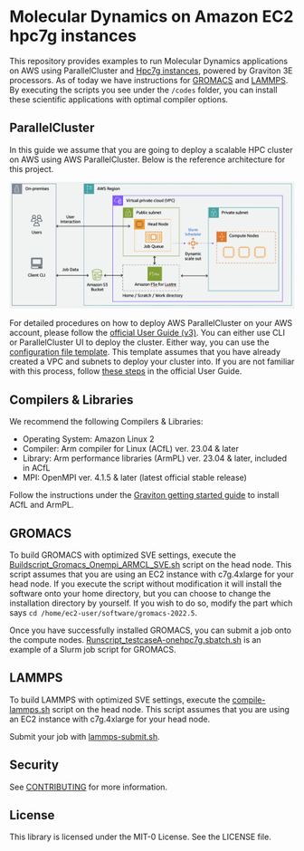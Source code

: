 # Molecular Dynamics on Amazon EC2 hpc7g instances

This repository provides examples to run Molecular Dynamics applications on AWS using ParallelCluster and [Hpc7g instances](https://aws.amazon.com/ec2/instance-types/hpc7g/?trk=7aa1d67a-83b9-4934-8322-71040c588cf4&sc_channel=el), powered by Graviton 3E processors. As of today we have instructions for [GROMACS](https://www.gromacs.org/) and [LAMMPS](https://www.lammps.org/). By executing the scripts you see under the `/codes` folder, you can install these scientific applications with optimal compiler options.

## ParallelCluster

In this guide we assume that you are going to deploy a scalable HPC cluster on AWS using AWS ParallelCluster. Below is the reference architecture for this project. 

![ParallelCluster](images/ParallelCluster.png)

For detailed procedures on how to deploy AWS ParallelCluster on your AWS account, please follow the [official User Guide (v3)](https://docs.aws.amazon.com/parallelcluster/latest/ug/what-is-aws-parallelcluster.html). You can either use CLI or ParallelCluster UI to deploy the cluster. Either way, you can use the [configuration file template](/codes/setup/md-cluster.yaml). This template assumes that you have already created a VPC and subnets to deploy your cluster into. If you are not familiar with this process, follow [these steps](https://docs.aws.amazon.com/parallelcluster/latest/ug/install-v3-configuring.html) in the official User Guide.   

## Compilers & Libraries 

We recommend the following Compilers & Libraries:
- Operating System: Amazon Linux 2
- Compiler: Arm compiler for Linux (ACfL) ver. 23.04 & later
- Library: Arm performance libraries (ArmPL) ver. 23.04 & later, included in ACfL
- MPI: OpenMPI ver. 4.1.5 & later (latest official stable release)

Follow the instructions under the [Graviton getting started guide](https://github.com/aws/aws-graviton-getting-started/tree/main/HPC) to install ACfL and ArmPL. 

## GROMACS

To build GROMACS with optimized SVE settings, execute the [Buildscript_Gromacs_Onempi_ARMCL_SVE.sh](/codes/GROMACS/Buildscript_Gromacs_Openmpi_ARMCL_SVE.sh) script on the head node. This script assumes that you are using an EC2 instance with c7g.4xlarge for your head node. If you execute the script without modification it will install the software onto your home directory, but you can choose to change the installation directory by yourself. If you wish to do so, modify the part which says `cd /home/ec2-user/software/gromacs-2022.5`. 

Once you have successfully installed GROMACS, you can submit a job onto the compute nodes. [Runscript_testcaseA-onehpc7g.sbatch.sh](/codes/GROMACS/Runscript_testcaseA-onehpc7g.sbatch.sh) is an example of a Slurm job script for GROMACS. 

## LAMMPS

To build LAMMPS with optimized SVE settings, execute the [compile-lammps.sh](/codes/LAMMPS/compile-lammps.sh) script on the head node. This script assumes that you are using an EC2 instance with c7g.4xlarge for your head node.

Submit your job with [lammps-submit.sh](/codes/LAMMPS/compile-lammps.sh). 

## Security

See [CONTRIBUTING](CONTRIBUTING.md#security-issue-notifications) for more information.

## License

This library is licensed under the MIT-0 License. See the LICENSE file.
